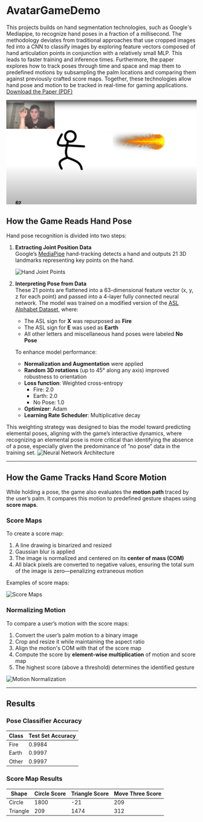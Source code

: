 # AvatarGameDemo
This projects builds on hand segmentation technologies, such as Google's Mediapipe, to recognize hand poses in a fraction of a millisecond. The methodology deviates from traditional approaches that use cropped images fed into a CNN to classify images by exploring feature vectors composed of hand articulation points in conjunction with a relatively small MLP. This leads to faster training and inference times. Furthermore, the paper explores how to track poses through time and space and map them to predefined motions by subsampling the palm locations and comparing them against previously crafted score maps. Together, these technologies allow hand pose and motion to be tracked in real-time for gaming applications. [Download the Paper (PDF)](assets/AvatarGamePaper.pdf)

[![AvatarGameDemo](assets/AvatarDemoVideoImage.png)](https://www.youtube.com/watch?v=Ugy_lRuLZ-4 "AvatarGameDemo")

## How the Game Reads Hand Pose

Hand pose recognition is divided into two steps: 

1. **Extracting Joint Position Data**  
   Google’s [MediaPipe](https://ai.google.dev/edge/mediapipe/solutions/guide) hand-tracking detects a hand and outputs 21 3D landmarks representing key points on the hand.  
   
   ![Hand Joint Points](#) <!-- Replace with actual figure -->

2. **Interpreting Pose from Data**  
   These 21 points are flattened into a 63-dimensional feature vector (x, y, z for each point) and passed into a 4-layer fully connected neural network. The model was trained on a modified version of the [ASL Alphabet Dataset](https://www.kaggle.com/datasets/debashishsau/aslamerican-sign-language-aplhabet-dataset), where:
   - The ASL sign for **X** was repurposed as **Fire**
   - The ASL sign for **E** was used as **Earth**
   - All other letters and miscellaneous hand poses were labeled **No Pose**

   To enhance model performance:
   - **Normalization and Augmentation** were applied
   - **Random 3D rotations** (up to 45° along any axis) improved robustness to orientation
   - **Loss function**: Weighted cross-entropy  
     - Fire: 2.0  
     - Earth: 2.0  
     - No Pose: 1.0  
   - **Optimizer**: Adam  
   - **Learning Rate Scheduler**: Multiplicative decay  

  This weighting strategy was designed to bias the model toward predicting elemental poses, aligning with the game’s interactive dynamics, where recognizing an elemental pose is more critical than identifying the absence of a pose, especially given the predominance of ”no pose” data in the training set.
   ![Neural Network Architecture](#) <!-- Replace with actual figure -->

---

## How the Game Tracks Hand Score Motion

While holding a pose, the game also evaluates the **motion path** traced by the user’s palm. It compares this motion to predefined gesture shapes using **score maps**.

### Score Maps

To create a score map:
1. A line drawing is binarized and resized
2. Gaussian blur is applied
3. The image is normalized and centered on its **center of mass (COM)**
4. All black pixels are converted to negative values, ensuring the total sum of the image is zero—penalizing extraneous motion

Examples of score maps:

![Score Maps](#) <!-- Replace with actual figure -->

### Normalizing Motion

To compare a user’s motion with the score maps:
1. Convert the user’s palm motion to a binary image
2. Crop and resize it while maintaining the aspect ratio
3. Align the motion's COM with that of the score map
4. Compute the score by **element-wise multiplication** of motion and score map
5. The highest score (above a threshold) determines the identified gesture

![Motion Normalization](#) <!-- Replace with actual figure -->

---

## Results

### Pose Classifier Accuracy

| Class  | Test Set Accuracy |
|--------|-------------------|
| Fire   | 0.9984            |
| Earth  | 0.9997            |
| Other  | 0.9997            |

### Score Map Results

| Shape     | Circle Score | Triangle Score | Move Three Score |
|-----------|--------------|----------------|------------------|
| Circle    | 1800         | -21            | 209              |
| Triangle  | 209          | 1474           | 312              |

